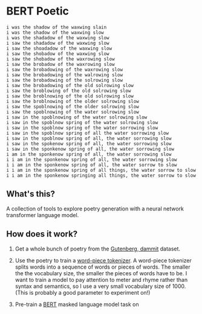 # BERT Poetic

```
i was the shadow of the waxwing slain
i was the shadow of the waxwing slow
i was the shadadow of the waxwing slow
i saw the shadadow of the waxwing slow
i saw the shoadadow of the waxwing slow
i saw the shobadow of the waxwing slow
i saw the shobadow of the waxrowing slow
i saw the brobadow of the waxrowing slow
i saw the brobadowing of the waxrowing slow
i saw the brobadowing of the walrowing slow
i saw the brobadowing of the solrowing slow
i saw the brobadowing of the old solrowing slow
i saw the broblowing of the old solrowing slow
i saw the broblnowing of the old solrowing slow
i saw the broblnowing of the older solrowing slow
i saw the spoblnowing of the older solrowing slow
i saw the spoblnowing of the water solrowing slow
i saw in the spoblnowing of the water solrowing slow
i saw in the spoblnow spring of the water solrowing slow
i saw in the spoblnow spring of the water sorrowing slow
i saw in the spoblnow spring of all the water sorrowing slow
i saw in the spoblnow spring of all, the water sorrowing slow
i saw in the spokenow spring of all, the water sorrowing slow
i saw in the sponkenow spring of all, the water sorrowing slow
i am in the sponkenow spring of all, the water sorrowing slow
i i am in the sponkenow spring of all, the water sorrowing slow
i i am in the sponkenow spring of all, the water sorrow to slow
i i am in the sponkenow spring of all things, the water sorrow to slow
i i am in the sponkenow springing all things, the water sorrow to slow
```

## What's this?
A collection of tools to explore poetry generation
with a neural network transformer language model.

## How does it work?

1. Get a whole bunch of poetry from the [Gutenberg,
   dammit](https://github.com/aparrish/gutenberg-dammit) dataset.

2. Use the poetry to train a [word-piece
   tokenizer](https://github.com/huggingface/tokenizers). A word-piece
   tokenizer splits words into a sequence of words or pieces of words. The smaller
   the the vocabulary size, the smaller the pieces of words have to be. I want to
   train a model to pay attention to meter and rhyme rather than syntax and
   semantics, so I use a very small vocabulary size of 1000. (This is probably a
   good parameter to experiment on!)

3. Pre-train a [BERT](https://www.aclweb.org/anthology/N19-1423.pdf) masked
   language model task on 
 
